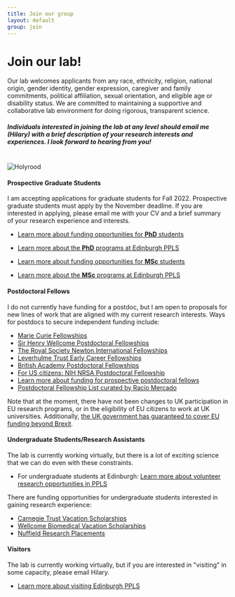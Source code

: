 ```yaml
---
title: Join our group
layout: default
group: join
---
```


# Join our lab!
Our lab welcomes applicants from any race, ethnicity, religion, national origin, gender identity, gender expression, caregiver and family commitments, political affiliation, sexual orientation, and eligible age or disability status. We are committed to maintaining a supportive and collaborative lab environment for doing rigorous, transparent science.

##### Individuals interested in joining the lab at any level should email me (Hilary) with a brief description of your research interests and experiences. I look forward to hearing from you!
<br/>

<div class="col-md-7 order-md-1">
</div>
<div class="container px-2 max-width: 100%">
<img class="img-fluid mx-auto d-block" src="/static/img/Holyrood.png" alt="Holyrood">
</div>
 
#### Prospective Graduate Students
I am accepting applications for graduate students for Fall 2022. Prospective graduate students must apply by the November deadline. If you are interested in applying, please email me with your CV and a brief summary of your research experience and interests. 

  * [Learn more about funding opportunities for **PhD** students](https://www.ed.ac.uk/ppls/psychology/prospective/postgraduate/funding-research-students)
  * [Learn more about the **PhD** programs at Edinburgh PPLS](https://www.ed.ac.uk/ppls/psychology/prospective/postgraduate/psychology-phd-programme)


  * [Learn more about funding opportunities for **MSc** students](https://www.ed.ac.uk/ppls/psychology/prospective/postgraduate/funding-msc-students)
  * [Learn more about the **MSc** programs at Edinburgh PPLS](https://www.ed.ac.uk/ppls/psychology/prospective/postgraduate/msc)


#### Postdoctoral Fellows
I do not currently have funding for a postdoc, but I am open to proposals for new lines of work that are aligned with my current research interests. Ways for postdocs to secure independent funding include:

  * [Marie Curie Fellowships](https://ec.europa.eu/research/mariecurieactions/actions/individual-fellowships_en)
  * [Sir Henry Wellcome Postdoctoral Fellowships](https://wellcome.org/grant-funding/schemes/sir-henry-wellcome-postdoctoral-fellowships)
  * [The Royal Society Newton International Fellowships](https://royalsociety.org/grants-schemes-awards/grants/newton-international/)
  * [Leverhulme Trust Early Career Fellowships](https://www.leverhulme.ac.uk/early-career-fellowships)
  * [British Academy Postdoctoral Fellowships](https://www.thebritishacademy.ac.uk/funding/postdoctoral-fellowships/)
  * [For US citizens: NIH NRSA Postdoctoral Fellowship](https://researchtraining.nih.gov/programs/fellowships/F32)
  * [Learn more about funding for prospective postdoctoral fellows](https://ppls.ed.ac.uk/shared/postdoctoral-fellowships/)
  * [Postdoctoral Fellowship List curated by Racío Mercado](https://rociomer.github.io/posts/postdoc-fellowships)

Note that at the moment, there have not been changes to UK participation in EU research programs, or in the eligibility of EU citizens to work at UK universities. Additionally, [the UK government has guaranteed to cover EU funding beyond Brexit](https://www.gov.uk/government/news/chancellor-philip-hammond-guarantees-eu-funding-beyond-date-uk-leaves-the-eu).


#### Undergraduate Students/Research Assistants
The lab is currently working virtually, but there is a lot of exciting science that we can do even with these constraints. 
  * For undergraduate students at Edinburgh: [Learn more about volunteer research opportunities in PPLS](https://padlet.com/schoolofppls/mdcxnjkbspf0ljew)

There are funding opportunities for undergraduate students interested in gaining research experience:
  * [Carnegie Trust Vacation Scholarships](https://www.carnegie-trust.org/award-schemes/vacation-scholarships/)
  * [Wellcome Biomedical Vacation Scholarships](https://wellcome.org/grant-funding/schemes/biomedical-vacation-scholarships)
  * [Nuffield Research Placements](https://www.nuffieldfoundation.org/students-teachers/nuffield-research-placements)


#### Visitors
The lab is currently working virtually, but if you are interested in "visiting" in some capacity, please email Hilary. 
* [Learn more about visiting Edinburgh PPLS](https://www.ed.ac.uk/ppls/psychology/research/academic-visitors)
